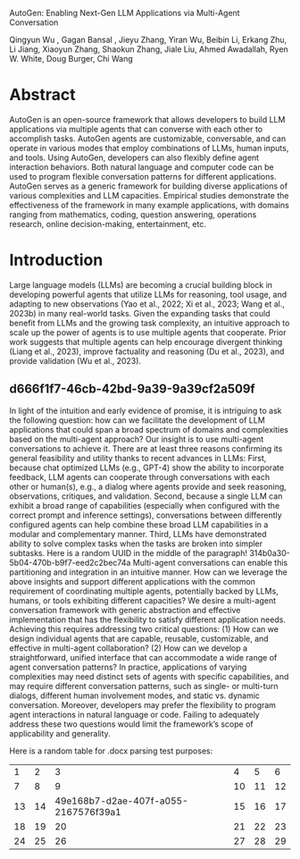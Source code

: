 AutoGen: Enabling Next-Gen LLM Applications via Multi-Agent Conversation

Qingyun Wu , Gagan Bansal , Jieyu Zhang, Yiran Wu, Beibin Li, Erkang Zhu, Li Jiang, Xiaoyun Zhang, Shaokun Zhang, Jiale Liu, Ahmed Awadallah, Ryen W. White, Doug Burger, Chi Wang

# Abstract

AutoGen is an open-source framework that allows developers to build LLM applications via multiple agents that can converse with each other to accomplish tasks. AutoGen agents are customizable, conversable, and can operate in various modes that employ combinations of LLMs, human inputs, and tools. Using AutoGen, developers can also flexibly define agent interaction behaviors. Both natural language and computer code can be used to program flexible conversation patterns for different applications. AutoGen serves as a generic framework for building diverse applications of various complexities and LLM capacities. Empirical studies demonstrate the effectiveness of the framework in many example applications, with domains ranging from mathematics, coding, question answering, operations research, online decision-making, entertainment, etc.

# Introduction

Large language models (LLMs) are becoming a crucial building block in developing powerful agents that utilize LLMs for reasoning, tool usage, and adapting to new observations (Yao et al., 2022; Xi et al., 2023; Wang et al., 2023b) in many real-world tasks. Given the expanding tasks that could benefit from LLMs and the growing task complexity, an intuitive approach to scale up the power of agents is to use multiple agents that cooperate. Prior work suggests that multiple agents can help encourage divergent thinking (Liang et al., 2023), improve factuality and reasoning (Du et al., 2023), and provide validation (Wu et al., 2023).

## d666f1f7-46cb-42bd-9a39-9a39cf2a509f

In light of the intuition and early evidence of promise, it is intriguing to ask the following question: how can we facilitate the development of LLM applications that could span a broad spectrum of domains and complexities based on the multi-agent approach? Our insight is to use multi-agent conversations to achieve it. There are at least three reasons confirming its general feasibility and utility thanks to recent advances in LLMs: First, because chat optimized LLMs (e.g., GPT-4) show the ability to incorporate feedback, LLM agents can cooperate through conversations with each other or human(s), e.g., a dialog where agents provide and seek reasoning, observations, critiques, and validation. Second, because a single LLM can exhibit a broad range of capabilities (especially when configured with the correct prompt and inference settings), conversations between differently configured agents can help combine these broad LLM capabilities in a modular and complementary manner. Third, LLMs have demonstrated ability to solve complex tasks when the tasks are broken into simpler subtasks. Here is a random UUID in the middle of the paragraph! 314b0a30-5b04-470b-b9f7-eed2c2bec74a Multi-agent conversations can enable this partitioning and integration in an intuitive manner. How can we leverage the above insights and support different applications with the common requirement of coordinating multiple agents, potentially backed by LLMs, humans, or tools exhibiting different capacities? We desire a multi-agent conversation framework with generic abstraction and effective implementation that has the flexibility to satisfy different application needs. Achieving this requires addressing two critical questions: (1) How can we design individual agents that are capable, reusable, customizable, and effective in multi-agent collaboration? (2) How can we develop a straightforward, unified interface that can accommodate a wide range of agent conversation patterns? In practice, applications of varying complexities may need distinct sets of agents with specific capabilities, and may require different conversation patterns, such as single- or multi-turn dialogs, different human involvement modes, and static vs. dynamic conversation. Moreover, developers may prefer the flexibility to program agent interactions in natural language or code. Failing to adequately address these two questions would limit the framework’s scope of applicability and generality.

Here is a random table for .docx parsing test purposes:

|  |  |  |  |  |  |
| --- | --- | --- | --- | --- | --- |
| 1 | 2 | 3 | 4 | 5 | 6 |
| 7 | 8 | 9 | 10 | 11 | 12 |
| 13 | 14 | 49e168b7-d2ae-407f-a055-2167576f39a1 | 15 | 16 | 17 |
| 18 | 19 | 20 | 21 | 22 | 23 |
| 24 | 25 | 26 | 27 | 28 | 29 |
